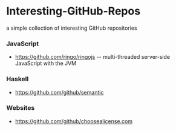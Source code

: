 # Interesting-GitHub-Repos
a simple collection of interesting GitHub repositories

### JavaScript

- https://github.com/ringo/ringojs -- multi-threaded server-side JavaScript with the JVM

### Haskell

- https://github.com/github/semantic

### Websites

- https://github.com/github/choosealicense.com
